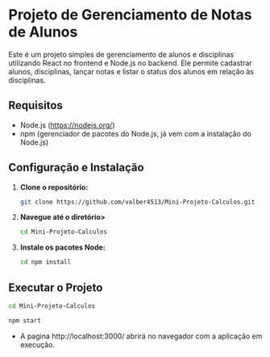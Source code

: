 # Projeto de Gerenciamento de Notas de Alunos

Este é um projeto simples de gerenciamento de alunos e disciplinas utilizando React no frontend e Node.js no backend. Ele permite cadastrar alunos, disciplinas, lançar notas e listar o status dos alunos em relação às disciplinas.

## Requisitos

- Node.js (<https://nodejs.org/>)
- npm (gerenciador de pacotes do Node.js, já vem com a instalação do Node.js)

## Configuração e Instalação

1. **Clone o repositório:**

   ```bash
   git clone https://github.com/valber4513/Mini-Projeto-Calculos.git
2. **Navegue até o diretório>**
   ```bash
   cd Mini-Projeto-Calculos
3. **Instale os pacotes Node:**
   ```bash
   cd npm install
## Executar o Projeto
   ```bash
   cd Mini-Projeto-Calculos
   ````
   ```bash
   npm start
   ```

- A pagina http://localhost:3000/ abrirá no navegador com a aplicação em execução.
